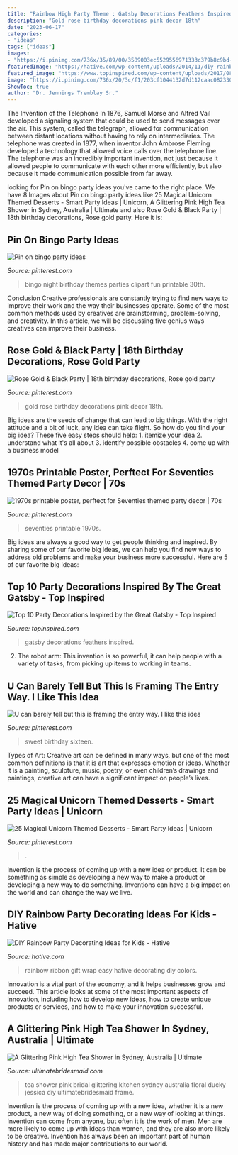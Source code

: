 ```yaml
---
title: "Rainbow High Party Theme : Gatsby Decorations Feathers Inspired"
description: "Gold rose birthday decorations pink decor 18th"
date: "2023-06-17"
categories:
- "ideas"
tags: ["ideas"]
images:
- "https://i.pinimg.com/736x/35/89/00/3589003ec5529556971333c379b8c9bd--bingo-party.jpg"
featuredImage: "https://hative.com/wp-content/uploads/2014/11/diy-rainbow-party-decorating-ideas/13-easy-rainbow-ribbon-gift-wrap.jpg"
featured_image: "https://www.topinspired.com/wp-content/uploads/2017/08/Feathers.jpg"
image: "https://i.pinimg.com/736x/20/3c/f1/203cf1044132d7d112caac0823300c7a.jpg"
ShowToc: true
author: "Dr. Jennings Tremblay Sr."
---
```



The Invention of the Telephone
In 1876, Samuel Morse and Alfred Vail developed a signaling system that could be used to send messages over the air. This system, called the telegraph, allowed for communication between distant locations without having to rely on intermediaries. The telephone was created in 1877, when inventor John Ambrose Fleming developed a technology that allowed voice calls over the telephone line. The telephone was an incredibly important invention, not just because it allowed people to communicate with each other more efficiently, but also because it made communication possible from far away.

	

		
looking for Pin on bingo party ideas you've came to the right place. We have 8 Images about Pin on bingo party ideas like 25 Magical Unicorn Themed Desserts - Smart Party Ideas | Unicorn, A Glittering Pink High Tea Shower in Sydney, Australia | Ultimate and also Rose Gold &amp; Black Party | 18th birthday decorations, Rose gold party. Here it is:
		
    
## Pin On Bingo Party Ideas

<img loading=lazy src="https://i.pinimg.com/736x/35/89/00/3589003ec5529556971333c379b8c9bd--bingo-party.jpg" onerror="this.onerror=null;this.src='https://tse1.mm.bing.net/th?id=OIP.rFVLI8qhTIe7NkQAiEOdXQCYEs&amp;pid=15.1';" alt="Pin on bingo party ideas">

_Source: pinterest.com_

>bingo night birthday themes parties clipart fun printable 30th. 

	

Conclusion
Creative professionals are constantly trying to find new ways to improve their work and the way their businesses operate. Some of the most common methods used by creatives are brainstorming, problem-solving, and creativity. In this article, we will be discussing five genius ways creatives can improve their business.

    
## Rose Gold &amp; Black Party | 18th Birthday Decorations, Rose Gold Party

<img loading=lazy src="https://i.pinimg.com/736x/18/5b/9c/185b9cbc2a6f10d9b1441d7e78756c30.jpg" onerror="this.onerror=null;this.src='https://tse4.mm.bing.net/th?id=OIP.VAxvPkb9i0pnJ04C6pEdYQHaNK&amp;pid=15.1';" alt="Rose Gold &amp; Black Party | 18th birthday decorations, Rose gold party">

_Source: pinterest.com_

>gold rose birthday decorations pink decor 18th. 

	

Big ideas are the seeds of change that can lead to big things. With the right attitude and a bit of luck, any idea can take flight. So how do you find your big idea? These five easy steps should help: 1. itemize your idea 2. understand what it's all about 3. identify possible obstacles 4. come up with a business model 
    
## 1970s Printable Poster, Perftect For Seventies Themed Party Decor | 70s

<img loading=lazy src="https://i.pinimg.com/736x/34/13/ff/3413ff56dac0cf5c10d81603c7f07b7b.jpg" onerror="this.onerror=null;this.src='https://tse3.mm.bing.net/th?id=OIP.rpwB0_10zrCCjbnGRVUHSQHaJ4&amp;pid=15.1';" alt="1970s printable poster, perftect for Seventies themed party decor | 70s">

_Source: pinterest.com_

>seventies printable 1970s. 

	

Big ideas are always a good way to get people thinking and inspired. By sharing some of our favorite big ideas, we can help you find new ways to address old problems and make your business more successful. Here are 5 of our favorite big ideas: 

    
## Top 10 Party Decorations Inspired By The Great Gatsby - Top Inspired

<img loading=lazy src="https://www.topinspired.com/wp-content/uploads/2017/08/Feathers.jpg" onerror="this.onerror=null;this.src='https://tse4.mm.bing.net/th?id=OIP.yJXD0JX_HP79xNrz_rpE6AHaLL&amp;pid=15.1';" alt="Top 10 Party Decorations Inspired by the Great Gatsby - Top Inspired">

_Source: topinspired.com_

>gatsby decorations feathers inspired. 

	

2. The robot arm: This invention is so powerful, it can help people with a variety of tasks, from picking up items to working in teams.

    
## U Can Barely Tell But This Is Framing The Entry Way. I Like This Idea

<img loading=lazy src="https://i.pinimg.com/736x/f1/22/5e/f1225e6e59c4ac66e7f4d5fb52c197dc--sweet-sixteen.jpg" onerror="this.onerror=null;this.src='https://tse2.mm.bing.net/th?id=OIP.FUUtY6esJKqJDsA75DKgtwAAAA&amp;pid=15.1';" alt="U can barely tell but this is framing the entry way. I like this idea">

_Source: pinterest.com_

>sweet birthday sixteen. 

	

Types of Art:
Creative art can be defined in many ways, but one of the most common definitions is that it is art that expresses emotion or ideas. Whether it is a painting, sculpture, music, poetry, or even children’s drawings and paintings, creative art can have a significant impact on people’s lives.

    
## 25 Magical Unicorn Themed Desserts - Smart Party Ideas | Unicorn

<img loading=lazy src="https://i.pinimg.com/736x/20/3c/f1/203cf1044132d7d112caac0823300c7a.jpg" onerror="this.onerror=null;this.src='https://tse3.mm.bing.net/th?id=OIP.10ssBsf7Z3kmwu_iyGu5GgHaLL&amp;pid=15.1';" alt="25 Magical Unicorn Themed Desserts - Smart Party Ideas | Unicorn">

_Source: pinterest.com_

>. 

	

Invention is the process of coming up with a new idea or product. It can be something as simple as developing a new way to make a product or developing a new way to do something. Inventions can have a big impact on the world and can change the way we live.

    
## DIY Rainbow Party Decorating Ideas For Kids - Hative

<img loading=lazy src="https://hative.com/wp-content/uploads/2014/11/diy-rainbow-party-decorating-ideas/13-easy-rainbow-ribbon-gift-wrap.jpg" onerror="this.onerror=null;this.src='https://tse1.mm.bing.net/th?id=OIP.Jh9i7jdrY48ydNu8rUeegQHaLG&amp;pid=15.1';" alt="DIY Rainbow Party Decorating Ideas for Kids - Hative">

_Source: hative.com_

>rainbow ribbon gift wrap easy hative decorating diy colors. 

	

Innovation is a vital part of the economy, and it helps businesses grow and succeed. This article looks at some of the most important aspects of innovation, including how to develop new ideas, how to create unique products or services, and how to make your innovation successful.

    
## A Glittering Pink High Tea Shower In Sydney, Australia | Ultimate

<img loading=lazy src="http://ultimatebridesmaid.com/wp-content/uploads/2014/12/07-helena-kitchentea-bridalshower-hightea-diy-11.jpg" onerror="this.onerror=null;this.src='https://tse2.mm.bing.net/th?id=OIP.MeDnyfBpU1NNW522szdDTAHaLL&amp;pid=15.1';" alt="A Glittering Pink High Tea Shower in Sydney, Australia | Ultimate">

_Source: ultimatebridesmaid.com_

>tea shower pink bridal glittering kitchen sydney australia floral ducky jessica diy ultimatebridesmaid frame. 

	

Invention is the process of coming up with a new idea, whether it is a new product, a new way of doing something, or a new way of looking at things. Invention can come from anyone, but often it is the work of men. Men are more likely to come up with ideas than women, and they are also more likely to be creative. Invention has always been an important part of human history and has made major contributions to our world.

